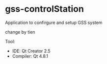 gss-controlStation
==================

Application to confirgure and setup GSS system

change by tien

Tool:
 - IDE: Qt Creator 2.5
 - Compiler: Qt 4.8.1
